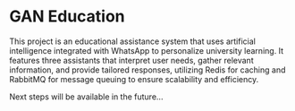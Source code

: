 # GAN Education

This project is an educational assistance system that uses artificial intelligence integrated with WhatsApp to personalize university learning. It features three assistants that interpret user needs, gather relevant information, and provide tailored responses, utilizing Redis for caching and RabbitMQ for message queuing to ensure scalability and efficiency.

Next steps will be available in the future...